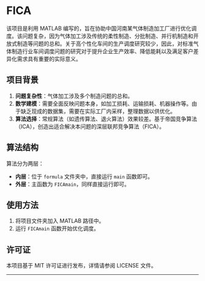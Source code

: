 # FICA

该项目是利用 MATLAB 编写的，旨在协助中国河南某气体制造加工厂进行优化调度。该问题复杂，因为气体加工涉及传统的柔性制造、分批制造、并行机制造和开放式制造等问题的总和。关于高个性化车间的生产调度研究较少，因此，对标准气体制造行业车间调度问题的研究对于提升企业生产效率、降低能耗以及满足客户差异化需求具有重要的实际意义。

## 项目背景

1. **问题复杂性**：气体加工涉及多个制造问题的总和。
2. **数学建模**：需要全面反映问题本身，如加工损耗、运输损耗、机器操作等。由于缺乏现成的数据集，需要在实际工厂内采样，整理数据以供优化。
3. **算法选择**：常规算法（如遗传算法、退火算法）效果较差。基于帝国竞争算法（ICA），创造出适合解决本问题的深层联邦竞争算法（FICA）。

## 算法结构

算法分为两层：
- **内层**：位于 `formula` 文件夹中，直接运行 `main` 函数即可。
- **外层**：主函数为 `FICAmain`，同样直接运行即可。

## 使用方法

1. 将项目文件夹加入 MATLAB 路径中。
2. 运行 `FICAmain` 函数开始优化调度。

## 许可证

本项目基于 MIT 许可证进行发布，详情请参阅 LICENSE 文件。

---
